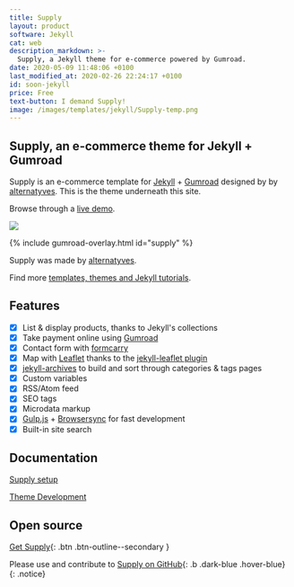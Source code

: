 ```yaml
---
title: Supply
layout: product
software: Jekyll
cat: web
description_markdown: >-
  Supply, a Jekyll theme for e-commerce powered by Gumroad.
date: 2020-05-09 11:48:06 +0100
last_modified_at: 2020-02-26 22:24:17 +0100
id: soon-jekyll
price: Free
text-button: I demand Supply!
image: /images/templates/jekyll/Supply-temp.png
---
```

## Supply, an e-commerce theme for Jekyll + Gumroad
Supply is an e-commerce template for [Jekyll](https://jekyllrb.com/) + [Gumroad](https://gumroad.com) designed by by [alternatyves](https://alternatyves.com/). This is the theme underneath this site.

Browse through a [live demo](https://templates.supply).

<a href="https://gum.co/supply" class="no-underline pv2 grow db"><img class="w-100" src="{{site.baseurl}}/images/screenshot.png"></a>

{% include gumroad-overlay.html id="supply" %}


Supply was made by [alternatyves](https://alternatyves.com/).

Find more [templates, themes and Jekyll tutorials](https://jekyllrb.com/resources/).

## Features

- [x] List & display products, thanks to Jekyll's collections
- [x] Take payment online using [Gumroad](https://gumroad.com)
- [x] Contact form with [formcarry](https://www.formcarry.com)
- [x] Map with [Leaflet](https://leafletjs.com "Leaflet is the leading open-source JavaScript library for mobile-friendly interactive maps.") thanks to the [jekyll-leaflet plugin](https://github.com/DavidJVitale/jekyll-leaflet)
- [x] [jekyll-archives](https://github.com/jekyll/jekyll-archives) to build and sort through categories & tags pages
- [x] Custom variables
- [x] RSS/Atom feed
- [x] SEO tags
- [x] Microdata markup
- [x] [Gulp.js](https://gulpjs.com) + [Browsersync](https://www.browsersync.io) for fast development
- [x] Built-in site search

## Documentation

[Supply setup](/supply-theme-setup/)

[Theme Development](/theme-development/)

## Open source


[Get Supply](https://github.com/YJPL/Supply/archive/master.zip){: .btn .btn-outline--secondary }

Please use and contribute to [Supply on GitHub](https://github.com/YJPL/Supply/){: .b .dark-blue .hover-blue}
{: .notice}
